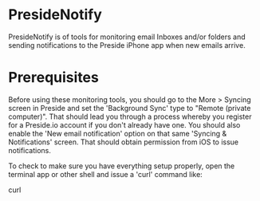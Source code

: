 # PresideNotify
PresideNotify is of tools for monitoring email Inboxes and/or folders and sending notifications to the Preside iPhone app when new emails arrive.


# Prerequisites
Before using these monitoring tools, you should go to the More > Syncing screen in Preside and set the 'Background Sync' type to "Remote (private computer)". That should lead you through a process whereby you register for a Preside.io account if you don't already have one. You should also enable the 'New email notification' option on that same 'Syncing & Notifications' screen. That should obtain permission from iOS to issue notifications. 

To check to make sure you have everything setup properly, open the terminal app or other shell and issue a 'curl' command like:

curl 

